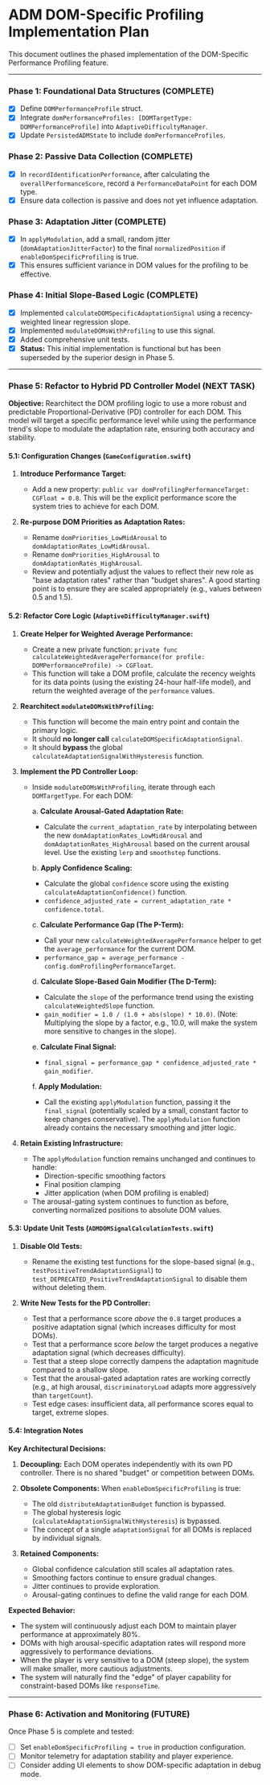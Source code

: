 # ADM DOM-Specific Profiling Implementation Plan

This document outlines the phased implementation of the DOM-Specific Performance Profiling feature.

---

### Phase 1: Foundational Data Structures (COMPLETE)
- [x] Define `DOMPerformanceProfile` struct.
- [x] Integrate `domPerformanceProfiles: [DOMTargetType: DOMPerformanceProfile]` into `AdaptiveDifficultyManager`.
- [x] Update `PersistedADMState` to include `domPerformanceProfiles`.

### Phase 2: Passive Data Collection (COMPLETE)
- [x] In `recordIdentificationPerformance`, after calculating the `overallPerformanceScore`, record a `PerformanceDataPoint` for each DOM type.
- [x] Ensure data collection is passive and does not yet influence adaptation.

### Phase 3: Adaptation Jitter (COMPLETE)
- [x] In `applyModulation`, add a small, random jitter (`domAdaptationJitterFactor`) to the final `normalizedPosition` if `enableDomSpecificProfiling` is true.
- [x] This ensures sufficient variance in DOM values for the profiling to be effective.

### Phase 4: Initial Slope-Based Logic (COMPLETE)
- [x] Implemented `calculateDOMSpecificAdaptationSignal` using a recency-weighted linear regression slope.
- [x] Implemented `modulateDOMsWithProfiling` to use this signal.
- [x] Added comprehensive unit tests.
- [x] **Status:** This initial implementation is functional but has been superseded by the superior design in Phase 5.

---

### **Phase 5: Refactor to Hybrid PD Controller Model (NEXT TASK)**

**Objective:** Rearchitect the DOM profiling logic to use a more robust and predictable Proportional-Derivative (PD) controller for each DOM. This model will target a specific performance level while using the performance trend's slope to modulate the adaptation rate, ensuring both accuracy and stability.

#### **5.1: Configuration Changes (`GameConfiguration.swift`)**

1.  **Introduce Performance Target:**
    -   Add a new property: `public var domProfilingPerformanceTarget: CGFloat = 0.8`. This will be the explicit performance score the system tries to achieve for each DOM.

2.  **Re-purpose DOM Priorities as Adaptation Rates:**
    -   Rename `domPriorities_LowMidArousal` to `domAdaptationRates_LowMidArousal`.
    -   Rename `domPriorities_HighArousal` to `domAdaptationRates_HighArousal`.
    -   Review and potentially adjust the values to reflect their new role as "base adaptation rates" rather than "budget shares". A good starting point is to ensure they are scaled appropriately (e.g., values between 0.5 and 1.5).

#### **5.2: Refactor Core Logic (`AdaptiveDifficultyManager.swift`)**

1.  **Create Helper for Weighted Average Performance:**
    -   Create a new private function: `private func calculateWeightedAveragePerformance(for profile: DOMPerformanceProfile) -> CGFloat`.
    -   This function will take a DOM profile, calculate the recency weights for its data points (using the existing 24-hour half-life model), and return the weighted average of the `performance` values.

2.  **Rearchitect `modulateDOMsWithProfiling`:**
    -   This function will become the main entry point and contain the primary logic.
    -   It should **no longer call** `calculateDOMSpecificAdaptationSignal`.
    -   It should **bypass** the global `calculateAdaptationSignalWithHysteresis` function.

3.  **Implement the PD Controller Loop:**
    -   Inside `modulateDOMsWithProfiling`, iterate through each `DOMTargetType`. For each DOM:
        
        a. **Calculate Arousal-Gated Adaptation Rate:**
           -   Calculate the `current_adaptation_rate` by interpolating between the new `domAdaptationRates_LowMidArousal` and `domAdaptationRates_HighArousal` based on the current arousal level. Use the existing `lerp` and `smoothstep` functions.
        
        b. **Apply Confidence Scaling:**
           -   Calculate the global `confidence` score using the existing `calculateAdaptationConfidence()` function.
           -   `confidence_adjusted_rate = current_adaptation_rate * confidence.total`.
        
        c. **Calculate Performance Gap (The P-Term):**
           -   Call your new `calculateWeightedAveragePerformance` helper to get the `average_performance` for the current DOM.
           -   `performance_gap = average_performance - config.domProfilingPerformanceTarget`.
        
        d. **Calculate Slope-Based Gain Modifier (The D-Term):**
           -   Calculate the `slope` of the performance trend using the existing `calculateWeightedSlope` function.
           -   `gain_modifier = 1.0 / (1.0 + abs(slope) * 10.0)`. (Note: Multiplying the slope by a factor, e.g., 10.0, will make the system more sensitive to changes in the slope).
        
        e. **Calculate Final Signal:**
           -   `final_signal = performance_gap * confidence_adjusted_rate * gain_modifier`.
        
        f. **Apply Modulation:**
           -   Call the existing `applyModulation` function, passing it the `final_signal` (potentially scaled by a small, constant factor to keep changes conservative). The `applyModulation` function already contains the necessary smoothing and jitter logic.

4.  **Retain Existing Infrastructure:**
    -   The `applyModulation` function remains unchanged and continues to handle:
        -   Direction-specific smoothing factors
        -   Final position clamping
        -   Jitter application (when DOM profiling is enabled)
    -   The arousal-gating system continues to function as before, converting normalized positions to absolute DOM values.

#### **5.3: Update Unit Tests (`ADMDOMSignalCalculationTests.swift`)**

1.  **Disable Old Tests:** 
    -   Rename the existing test functions for the slope-based signal (e.g., `testPositiveTrendAdaptationSignal`) to `test_DEPRECATED_PositiveTrendAdaptationSignal` to disable them without deleting them.

2.  **Write New Tests for the PD Controller:**
    -   Test that a performance score *above* the `0.8` target produces a positive adaptation signal (which increases difficulty for most DOMs).
    -   Test that a performance score *below* the target produces a negative adaptation signal (which decreases difficulty).
    -   Test that a steep slope correctly dampens the adaptation magnitude compared to a shallow slope.
    -   Test that the arousal-gated adaptation rates are working correctly (e.g., at high arousal, `discriminatoryLoad` adapts more aggressively than `targetCount`).
    -   Test edge cases: insufficient data, all performance scores equal to target, extreme slopes.

#### **5.4: Integration Notes**

**Key Architectural Decisions:**

1. **Decoupling:** Each DOM operates independently with its own PD controller. There is no shared "budget" or competition between DOMs.

2. **Obsolete Components:** When `enableDomSpecificProfiling` is true:
   - The old `distributeAdaptationBudget` function is bypassed.
   - The global hysteresis logic (`calculateAdaptationSignalWithHysteresis`) is bypassed.
   - The concept of a single `adaptationSignal` for all DOMs is replaced by individual signals.

3. **Retained Components:**
   - Global confidence calculation still scales all adaptation rates.
   - Smoothing factors continue to ensure gradual changes.
   - Jitter continues to provide exploration.
   - Arousal-gating continues to define the valid range for each DOM.

**Expected Behavior:**

- The system will continuously adjust each DOM to maintain player performance at approximately 80%.
- DOMs with high arousal-specific adaptation rates will respond more aggressively to performance deviations.
- When the player is very sensitive to a DOM (steep slope), the system will make smaller, more cautious adjustments.
- The system will naturally find the "edge" of player capability for constraint-based DOMs like `responseTime`.

---

### Phase 6: Activation and Monitoring (FUTURE)

Once Phase 5 is complete and tested:
- [ ] Set `enableDomSpecificProfiling = true` in production configuration.
- [ ] Monitor telemetry for adaptation stability and player experience.
- [ ] Consider adding UI elements to show DOM-specific adaptation in debug mode.
